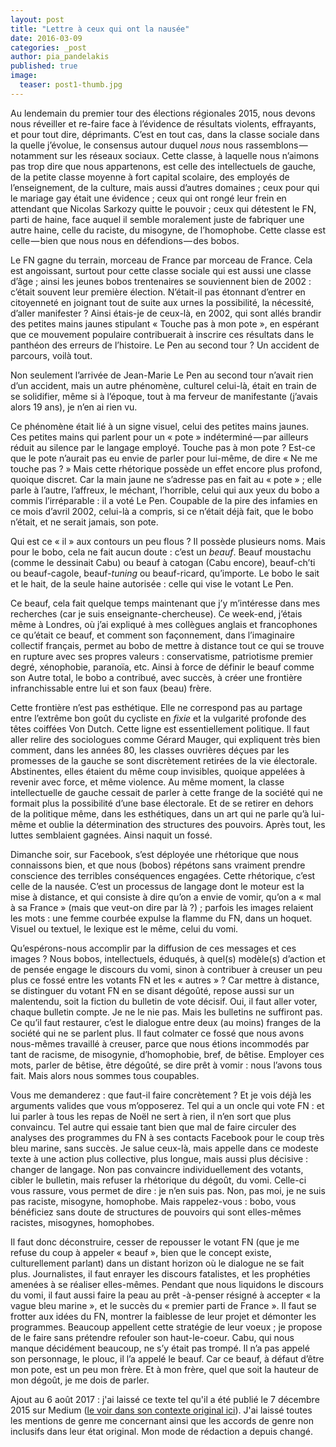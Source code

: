 ```yaml
---
layout: post
title: "Lettre à ceux qui ont la nausée"
date: 2016-03-09
categories: _post
author: pia_pandelakis
published: true
image:
  teaser: post1-thumb.jpg
---
```


<p>Au lendemain du premier tour des élections régionales 2015, nous devons nous réveiller et re-faire face à l’évidence de résultats violents, effrayants, et pour tout dire, déprimants. C’est en tout cas, dans la classe sociale dans la quelle j’évolue, le consensus autour duquel <em>nous</em> nous rassemblons — notamment sur les réseaux sociaux. Cette classe, à laquelle nous n’aimons pas trop dire que nous appartenons, est celle des intellectuels de gauche, de la petite classe moyenne à fort capital scolaire, des employés de l’enseignement, de la culture, mais aussi d’autres domaines ; ceux pour qui le mariage gay était une évidence ; ceux qui ont rongé leur frein en attendant que Nicolas Sarkozy quitte le pouvoir ; ceux qui détestent le FN, parti de haine, face auquel il semble moralement juste de fabriquer une autre haine, celle du raciste, du misogyne, de l’homophobe. Cette classe est celle — bien que nous nous en défendions — des bobos.</p>

<P>Le FN gagne du terrain, morceau de France par morceau de France. Cela est angoissant, surtout pour cette classe sociale qui est aussi une classe d’âge ; ainsi les jeunes bobos trentenaires se souviennent bien de 2002 : c’était souvent leur première élection. N’était-il pas étonnant d’entrer en citoyenneté en joignant tout de suite aux urnes la possibilité, la nécessité, d’aller manifester ? Ainsi étais-je de ceux-là, en 2002, qui sont allés brandir des petites mains jaunes stipulant « Touche pas à mon pote », en espérant que ce mouvement populaire contribuerait à inscrire ces résultats dans le panthéon des erreurs de l’histoire. Le Pen au second tour ? Un accident de parcours, voilà tout.</p>

<p>Non seulement l’arrivée de Jean-Marie Le Pen au second tour n’avait rien d’un accident, mais un autre phénomène, culturel celui-là, était en train de se solidifier, même si à l’époque, tout à ma ferveur de manifestante (j’avais alors 19 ans), je n’en ai rien vu.</p>

<p>Ce phénomène était lié à un signe visuel, celui des petites mains jaunes. Ces petites mains qui parlent pour un « pote » indéterminé — par ailleurs réduit au silence par le langage employé. Touche pas à mon pote ? Est-ce que le pote n’aurait pas eu envie de parler pour lui-même, de dire « Ne me touche pas ? » Mais cette rhétorique possède un effet encore plus profond, quoique discret. Car la main jaune ne s’adresse pas en fait au « pote » ; elle parle à l’autre, l’affreux, le méchant, l’horrible, celui qui aux yeux du bobo a commis l’irréparable : il a voté Le Pen. Coupable de la pire des infamies en ce mois d’avril 2002, celui-là a compris, si ce n’était déjà fait, que le bobo n’était, et ne serait jamais, son pote.</p>

<p>Qui est ce « il » aux contours un peu flous ? Il possède plusieurs noms. Mais pour le bobo, cela ne fait aucun doute : c’est un <em>beauf</em>. Beauf moustachu (comme le dessinait Cabu) ou beauf à catogan (Cabu encore), beauf-ch’ti ou beauf-cagole, beauf-<em>tuning</em> ou beauf-ricard, qu’importe. Le bobo le sait et le hait, de la seule haine autorisée : celle qui vise le votant Le Pen.</p>

<p>Ce beauf, cela fait quelque temps maintenant que j’y m’intéresse dans mes recherches (car je suis enseignante-chercheuse). Ce week-end, j’étais même à Londres, où j’ai expliqué à mes collègues anglais et francophones ce qu’était ce beauf, et comment son façonnement, dans l’imaginaire collectif français, permet au bobo de mettre à distance tout ce qui se trouve en rupture avec ses propres valeurs : conservatisme, patriotisme premier degré, xénophobie, paranoïa, etc. Ainsi à force de définir le beauf comme son Autre total, le bobo a contribué, avec succès, à créer une frontière infranchissable entre lui et son faux (beau) frère.</p>

<p>Cette frontière n’est pas esthétique. Elle ne correspond pas au partage entre l’extrême bon goût du cycliste en <em>fixie</em> et la vulgarité profonde des têtes coiffées Von Dutch. Cette ligne est essentiellement politique. Il faut aller relire des sociologues comme Gérard Mauger, qui expliquent très bien comment, dans les années 80, les classes ouvrières déçues par les promesses de la gauche se sont discrètement retirées de la vie électorale. Abstinentes, elles étaient du même coup invisibles, quoique appelées à revenir avec force, et même violence. Au même moment, la classe intellectuelle de gauche cessait de parler à cette frange de la société qui ne formait plus la possibilité d’une base électorale. Et de se retirer en dehors de la politique même, dans les esthétiques, dans un art qui ne parle qu’à lui-même et oublie la détermination des structures des pouvoirs. Après tout, les luttes semblaient gagnées. Ainsi naquit un fossé.</p>

<p>Dimanche soir, sur Facebook, s’est déployée une rhétorique que nous connaissons bien, et que nous (bobos) répétons sans vraiment prendre conscience des terribles conséquences engagées. Cette rhétorique, c’est celle de la nausée. C’est un processus de langage dont le moteur est la mise à distance, et qui consiste à dire qu’on a envie de vomir, qu’on a « mal à sa France » (mais que veut-on dire par là ?) ; parfois les images relaient les mots : une femme courbée expulse la flamme du FN, dans un hoquet. Visuel ou textuel, le lexique est le même, celui du vomi.</p>

<p>Qu’espérons-nous accomplir par la diffusion de ces messages et ces images ? Nous bobos, intellectuels, éduqués, à quel(s) modèle(s) d’action et de pensée engage le discours du vomi, sinon à contribuer à creuser un peu plus ce fossé entre les votants FN et les « autres » ? Car mettre à distance, se distinguer du votant FN en se disant dégoûté, repose aussi sur un malentendu, soit la fiction du bulletin de vote décisif. Oui, il faut aller voter, chaque bulletin compte. Je ne le nie pas. Mais les bulletins ne suffiront pas. Ce qu’il faut restaurer, c’est le dialogue entre deux (au moins) franges de la société qui ne se parlent plus. Il faut colmater ce fossé que nous avons nous-mêmes travaillé à creuser, parce que nous étions incommodés par tant de racisme, de misogynie, d’homophobie, bref, de bêtise. Employer ces mots, parler de bêtise, être dégoûté, se dire prêt à vomir : nous l’avons tous fait. Mais alors nous sommes tous coupables.</p>

<p>Vous me demanderez : que faut-il faire concrètement ? Et je vois déjà les arguments valides que vous m’opposerez. Tel qui a un oncle qui vote FN : et lui parler à tous les repas de Noël ne sert à rien, il n’en sort que plus convaincu. Tel autre qui essaie tant bien que mal de faire circuler des analyses des programmes du FN à ses contacts Facebook pour le coup très bleu marine, sans succès. Je salue ceux-là, mais appelle dans ce modeste texte à une action plus collective, plus longue, mais aussi plus décisive : changer de langage. Non pas convaincre individuellement des votants, cibler le bulletin, mais refuser la rhétorique du dégoût, du vomi. Celle-ci vous rassure, vous permet de dire : je n’en suis pas. Non, pas moi, je ne suis pas raciste, misogyne, homophobe. Mais rappelez-vous : bobo, vous bénéficiez sans doute de structures de pouvoirs qui sont elles-mêmes racistes, misogynes, homophobes.</p>

<p>Il faut donc déconstruire, cesser de repousser le votant FN (que je me refuse du coup à appeler « beauf », bien que le concept existe, culturellement parlant) dans un distant horizon où le dialogue ne se fait plus. Journalistes, il faut enrayer les discours fatalistes, et les prophéties amenées à se réaliser elles-mêmes. Pendant que nous liquidons le discours du vomi, il faut aussi faire la peau au prêt -à-penser résigné à accepter « la vague bleu marine », et le succès du « premier parti de France ». Il faut se frotter aux idées du FN, montrer la faiblesse de leur projet et démonter les programmes. Beaucoup appellent cette stratégie de leur voeux ; je propose de le faire sans prétendre refouler son haut-le-coeur. Cabu, qui nous manque décidément beaucoup, ne s’y était pas trompé. Il n’a pas appelé son personnage, le plouc, il l’a appelé le beauf. Car ce beauf, à défaut d’être mon pote, est un peu mon frère. Et à mon frère, quel que soit la hauteur de mon dégoût, je me dois de parler.</p>

<aside>Ajout au 6 août 2017 : j'ai laissé ce texte tel qu'il a été publié le 7 décembre 2015 sur Medium (<a href="https://medium.com/@PiaP/lettre-%C3%A0-ceux-qui-ont-la-naus%C3%A9e-b6d1e00d4781">le voir dans son contexte original ici</a>). J'ai laissé toutes les mentions de genre me concernant ainsi que les accords de genre non inclusifs dans leur état original. Mon mode de rédaction a depuis changé.</aside>